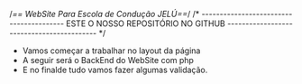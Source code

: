  /*== WebSite Para Escola de Condução JELÚ==*/
 /* ----------------------------------------
      ESTE O NOSSO REPOSITÓRIO NO GITHUB
 ------------------------------------------ */

 - Vamos começar a trabalhar no layout da página
 - A seguir será o BackEnd do WebSite com php
 - E no finalde tudo vamos fazer algumas validação.